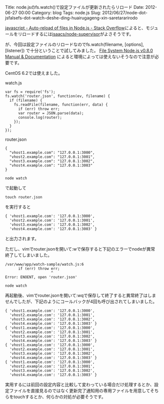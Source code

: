 Title: node.jsのfs.watch()で設定ファイルが更新されたらリロード
Date: 2012-06-27 00:00
Category: blog
Tags: node.js
Slug: 2012/06/27/node-dot-jsfalsefs-dot-watch-deshe-ding-huairugageng-xin-saretararirodo

[javascript - Auto-reload of files in Node.js - Stack Overflow](http://stackoverflow.com/questions/1972242/auto-reload-of-files-in-node-js)によると、モジュールをリロードするには[isaacs/node-supervisor](https://github.com/isaacs/node-supervisor)がよさそうです。

が、今回は設定ファイルのリロードなのでfs.watch(filename, [options], [listener]) で十分ということで試してみました。
[File System Node.js v0.8.0 Manual & Documentation](http://nodejs.org/api/fs.html#fs_fs_watch_filename_options_listener)
によると環境によっては使えないそうなので注意が必要です。

CentOS 6.2では使えました。

watch.js
```
var fs = require('fs');
fs.watch('router.json', function(ev, filename) {
  if (filename) {
    fs.readFile(filename, function(err, data) {
      if (err) throw err;
      var router = JSON.parse(data);
      console.log(router);
    });
  }
});
```

router.json
```
{
  "vhost1.example.com": "127.0.0.1:3000",
  "vhost2.example.com": "127.0.0.1:3001",
  "vhost3.example.com": "127.0.0.1:3002",
  "vhost4.example.com": "127.0.0.1:3003"
}
```

```
node watch
```
で起動して
```
touch router.json
```
を実行すると
```
{ 'vhost1.example.com': '127.0.0.1:3000',
  'vhost2.example.com': '127.0.0.1:3001',
  'vhost3.example.com': '127.0.0.1:3002',
  'vhost4.example.com': '127.0.0.1:3003' }
```
と出力されます。

ただし、vimでrouter.jsonを開いて:wで保存すると下記のエラーでnodeが異常終了してしまいました。
```
/var/www/app/watch-sample/watch.js:6
      if (err) throw err;
                     ^
Error: ENOENT, open 'router.json'
```

```
node watch
```
再起動後、vimでrouter.jsonを開いて:wqで保存して終了すると異常終了はしませんでしたが、下記のようにコールバックが4回も呼び出されてしまいました。
```
{ 'vhost1.example.com': '127.0.0.1:3000',
  'vhost2.example.com': '127.0.0.1:3001',
  'vhost3.example.com': '127.0.0.1:3002',
  'vhost4.example.com': '127.0.0.1:3003' }
{ 'vhost1.example.com': '127.0.0.1:3000',
  'vhost2.example.com': '127.0.0.1:3001',
  'vhost3.example.com': '127.0.0.1:3002',
  'vhost4.example.com': '127.0.0.1:3003' }
{ 'vhost1.example.com': '127.0.0.1:3000',
  'vhost2.example.com': '127.0.0.1:3001',
  'vhost3.example.com': '127.0.0.1:3002',
  'vhost4.example.com': '127.0.0.1:3003' }
{ 'vhost1.example.com': '127.0.0.1:3000',
  'vhost2.example.com': '127.0.0.1:3001',
  'vhost3.example.com': '127.0.0.1:3002',
  'vhost4.example.com': '127.0.0.1:3003' }
```
実用するには前回の設定内容と比較して変わっている場合だけ処理するとか、設定ファイルを直接見るのではなく更新完了通知用の専用ファイルを用意してそちらをtouchするとか、何らかの対処が必要そうです。
